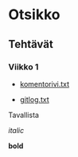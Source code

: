 # Otsikko

## Tehtävät
### Viikko 1
- [komentorivi.txt](https://github.com/D3lux3/ot-harjoitustyo/blob/master/laskarit/viikko1/komentorivi.txt)

- [gitlog.txt](https://github.com/D3lux3/ot-harjoitustyo/blob/master/laskarit/viikko1/gitlog.txt)

Tavallista

*italic*

**bold**

